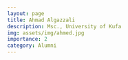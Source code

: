 ```yaml
---
layout: page
title: Ahmad Algazzali
description: Msc., University of Kufa 
img: assets/img/ahmed.jpg
importance: 2
category: Alumni
---
```

